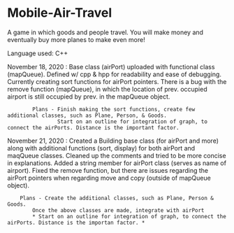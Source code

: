 # Mobile-Air-Travel
 A game in which goods and people travel. You will make money and eventually buy more planes to make even more!

Language used: C++

November 18, 2020 : Base class (airPort) uploaded with functional class (mapQueue). Defined w/ cpp & hpp for readability and ease of debugging.
                    Currently creating sort functions for airPort pointers. There is a bug with the remove function (mapQueue), in which the location 
                    of prev. occupied airport is still occupied by prev. in the mapQueue object. 
                    
            Plans - Finish making the sort functions, create few additional classes, such as Plane, Person, & Goods.
                    Start on an outline for integration of graph, to connect the airPorts. Distance is the important factor.

November 21, 2020 : Created a Building base class (for airPort and more) along with additional functions (sort, display) for both airPort and maqQueue classes.
                    Cleaned up the comments and tried to be more concise in explanations. Added a string member for airPort class (serves as name of airport).
		    Fixed the remove function, but there are issues regarding the airPort pointers when regarding move and copy (outside of mapQueue object).
																				
	    Plans - Create the additional classes, such as Plane, Person & Goods.
		    Once the above classes are made, integrate with airPort
		    * Start on an outline for integration of graph, to connect the airPorts. Distance is the importan factor. *
                  		
